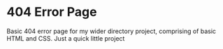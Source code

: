 # 404 Error Page
Basic 404 error page for my wider directory project, comprising of basic HTML and CSS. Just a quick little project
